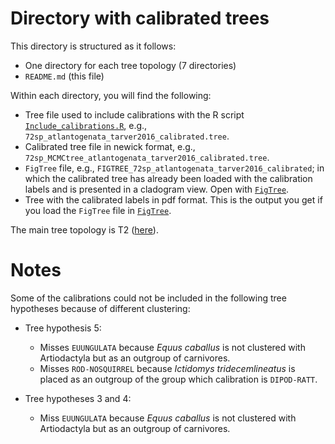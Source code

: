 # Directory with calibrated trees 
This directory is structured as it follows:   

   * One directory for each tree topology ($7$ directories)   
   * `README.md` (this file)   

Within each directory, you will find the following:   

   * Tree file used to include calibrations with the R script [`Include_calibrations.R`](01_SeqBayes_S1/01_BASEML/01_trees/01_calibtrees_72sp/Include_calibrations.R),
   e.g., `72sp_atlantogenata_tarver2016_calibrated.tree`.   
   * Calibrated tree file in newick format, e.g., `72sp_MCMCtree_atlantogenata_tarver2016_calibrated.tree`.   
   * `FigTree` file, e.g., `FIGTREE_72sp_atlantogenata_tarver2016_calibrated`; in which the calibrated tree has already been loaded with the calibration labels
     and is presented in a cladogram view. Open with [`FigTree`](http://tree.bio.ed.ac.uk/software/figtree/). 
   * Tree with the calibrated labels in pdf format. This is the output you get if
     you load the `FigTree` file in [`FigTree`](http://tree.bio.ed.ac.uk/software/figtree/).   

The main tree topology is T2 ([here](01_SeqBayes_S1/01_BASEML/01_trees/01_calibtrees_72sp/02_T2/72sp_atlantogenata_tarver2016_MCMCtree_calib.tree)). 

# Notes 
Some of the calibrations could not be included in the following
tree hypotheses because of different clustering:   

   * Tree hypothesis 5:   
      * Misses `EUUNGULATA` because _Equus caballus_ is not clustered
	    with Artiodactyla but as an outgroup of carnivores.   
      * Misses `ROD-NOSQUIRREL` because *Ictidomys tridecemlineatus* is
        placed as an outgroup of the group which calibration is `DIPOD-RATT`.   

   * Tree hypotheses 3 and 4:   
      * Miss `EUUNGULATA` because _Equus caballus_ is not clustered
	    with Artiodactyla but as an outgroup of carnivores.   
   
	   